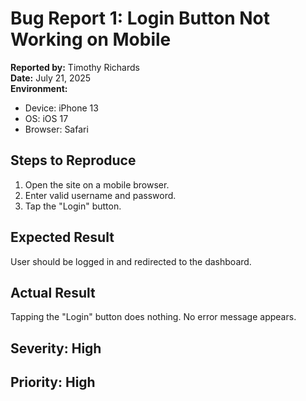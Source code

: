 # Bug Report 1: Login Button Not Working on Mobile

**Reported by:** Timothy Richards  
**Date:** July 21, 2025  
**Environment:**  
- Device: iPhone 13  
- OS: iOS 17  
- Browser: Safari  

## Steps to Reproduce
1. Open the site on a mobile browser.
2. Enter valid username and password.
3. Tap the "Login" button.

## Expected Result
User should be logged in and redirected to the dashboard.

## Actual Result
Tapping the "Login" button does nothing. No error message appears.

## Severity: High  
## Priority: High
